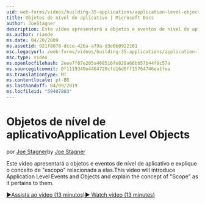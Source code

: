 ```yaml
---
uid: web-forms/videos/building-35-applications/application-level-objects
title: Objetos de nível de aplicativo | Microsoft Docs
author: JoeStagner
description: Este vídeo apresentará a objetos e eventos de nível de aplicativo e explique o conceito de &quot;escopo&quot; relacionada a elas.
ms.author: riande
ms.date: 04/20/2009
ms.assetid: 921f8078-dcce-42ba-a79a-d3e0b0922161
msc.legacyurl: /web-forms/videos/building-35-applications/application-level-objects
msc.type: video
ms.openlocfilehash: 2eee7f07e205a468516fe828a66bb57b44f9c57a
ms.sourcegitcommit: 0f1119340e4464720cfd16d0ff15764746ea1fea
ms.translationtype: MT
ms.contentlocale: pt-BR
ms.lasthandoff: 04/09/2019
ms.locfileid: "59407803"
---
```

# <a name="application-level-objects"></a><span data-ttu-id="ece6a-103">Objetos de nível de aplicativo</span><span class="sxs-lookup"><span data-stu-id="ece6a-103">Application Level Objects</span></span>

<span data-ttu-id="ece6a-104">por [Joe Stagner](https://github.com/JoeStagner)</span><span class="sxs-lookup"><span data-stu-id="ece6a-104">by [Joe Stagner](https://github.com/JoeStagner)</span></span>

<span data-ttu-id="ece6a-105">Este vídeo apresentará a objetos e eventos de nível de aplicativo e explique o conceito de &quot;escopo&quot; relacionada a elas.</span><span class="sxs-lookup"><span data-stu-id="ece6a-105">This video will introduce Application Level Events and Objects and explain the concept of &quot;Scope&quot; as it pertains to them.</span></span>

[<span data-ttu-id="ece6a-106">&#9654;Assista ao vídeo (13 minutos)</span><span class="sxs-lookup"><span data-stu-id="ece6a-106">&#9654; Watch video (13 minutes)</span></span>](https://channel9.msdn.com/Blogs/ASP-NET-Site-Videos/application-level-objects)
